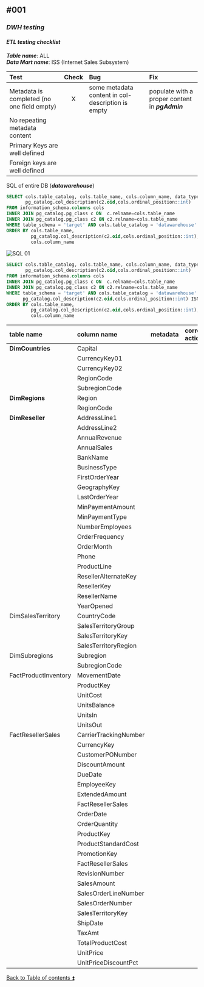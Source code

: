 ## #001    

### **_DWH testing_**  

#### **_ETL testing checklist_**  

**_Table name_**: ALL  
**_Data Mart name_**: ISS (Internet Sales Subsystem)  

| Test                                                                                  | Check | Bug                               | Fix                               |
| :------------------------------------------------------------------------------------ | :---: | :-------------------------------- | :-------------------------------- |
| Metadata is completed (no one field empty)                                            | X     | some metadata content in col-description is empty | populate with a proper content in **_pgAdmin_** |
| No repeating metadata content                                                         |       |                                   |                                   |
| Primary Keys are well defined                                                         |       |                                   |                                   |
| Foreign keys are well defined                                                         |       |                                   |                                   |

SQL of entire DB (**_datawarehouse_**)  

````SQL
SELECT cols.table_catalog, cols.table_name, cols.column_name, data_type,
       pg_catalog.col_description(c2.oid,cols.ordinal_position::int)
FROM information_schema.columns cols
INNER JOIN pg_catalog.pg_class c ON  c.relname=cols.table_name
INNER JOIN pg_catalog.pg_class c2 ON c2.relname=cols.table_name
WHERE table_schema = 'target' AND cols.table_catalog = 'datawarehouse' AND cols.table_name<> 'Metadata'
ORDER BY cols.table_name,
   		 pg_catalog.col_description(c2.oid,cols.ordinal_position::int),
		 cols.column_name
````

![SQL 01](https://i.imgur.com/mBSL7E8.png)

````SQL
SELECT cols.table_catalog, cols.table_name, cols.column_name, data_type,
       pg_catalog.col_description(c2.oid,cols.ordinal_position::int)
FROM information_schema.columns cols
INNER JOIN pg_catalog.pg_class c ON  c.relname=cols.table_name
INNER JOIN pg_catalog.pg_class c2 ON c2.relname=cols.table_name
WHERE table_schema = 'target' AND cols.table_catalog = 'datawarehouse' AND cols.table_name<> 'Metadata' AND
      pg_catalog.col_description(c2.oid,cols.ordinal_position::int) ISNULL
ORDER BY cols.table_name,
   		 pg_catalog.col_description(c2.oid,cols.ordinal_position::int),
		 cols.column_name
````

| table name       | column name          | metadata | corrective action |
| :--------------- | :------------------- | :------: | :---------------- |
| **DimCountries** | Capital              |          |                   |
|                  | CurrencyKey01        |          |
|                  | CurrencyKey02        |          |
|                  | RegionCode           |          |
|                  | SubregionCode        |          |
| **DimRegions**   | Region               |          |
|                  | RegionCode           |          |
| **DimReseller**  | AddressLine1         |          |
|                  | AddressLine2         |          |
|                  | AnnualRevenue        |          |
|                  | AnnualSales          |          |
|                  | BankName             |          |
|                  | BusinessType         |          |
|                  | FirstOrderYear       |          |
|                  | GeographyKey         |          |
|                  | LastOrderYear        |          |
|                  | MinPaymentAmount     |          |
|                  | MinPaymentType       |          |
|                  | NumberEmployees      |          |
|                  | OrderFrequency       |          |
|                  | OrderMonth           |          |
|                  | Phone                |          |
|                  | ProductLine          |          |
|                  | ResellerAlternateKey |          |	
|                  | ResellerKey          |          |
|                  | ResellerName         |          |
|                  | YearOpened           |          |
| DimSalesTerritory| CountryCode          |          |
|                  | SalesTerritoryGroup  |          |
|                  | SalesTerritoryKey    |          |
|                  | SalesTerritoryRegion |          |
| DimSubregions    | Subregion            |          |
|                  | SubregionCode        |          |
| FactProductInventory | MovementDate     |          |
|                  | ProductKey           |          |
|                  | UnitCost             |          |
|                  | UnitsBalance         |          |
|                  | UnitsIn              |          |
|                  | UnitsOut             |          |
| FactResellerSales| CarrierTrackingNumber|          |
|                  | CurrencyKey          |          |
|                  | CustomerPONumber     |          |
|                  | DiscountAmount       |          |
|                  | DueDate              |          |
|                  | EmployeeKey          |          |
|                  | ExtendedAmount       |          |
|                  | FactResellerSales    |          |
|                  | OrderDate            |          |
|                  | OrderQuantity        |          |
|                  | ProductKey           |          |
|                  | ProductStandardCost  |          |
|                  | PromotionKey         |          |
|                  | FactResellerSales    |          |
|                  | RevisionNumber       |          |
|                  | SalesAmount          |          |
|                  | SalesOrderLineNumber |          |
|                  | SalesOrderNumber     |          |
|                  | SalesTerritoryKey    |          |
|                  | ShipDate             |          |
|                  | TaxAmt               |          |
|                  | TotalProductCost     |          |
|                  | UnitPrice            |          |
|                  | UnitPriceDiscountPct |          |

[Back to Table of contents :arrow_double_up:](../../README.md)